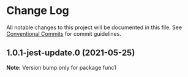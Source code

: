 # Change Log

All notable changes to this project will be documented in this file.
See [Conventional Commits](https://conventionalcommits.org) for commit guidelines.

## 1.0.1-jest-update.0 (2021-05-25)

**Note:** Version bump only for package func1
